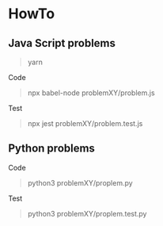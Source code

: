 # HowTo

## Java Script problems

> yarn

Code

> npx babel-node problemXY/problem.js

Test
> npx jest problemXY/problem.test.js

## Python problems

Code
> python3 problemXY/proplem.py

Test
> python3 problemXY/proplem.test.py